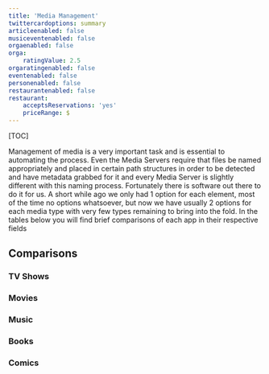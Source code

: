 ```yaml
---
title: 'Media Management'
twittercardoptions: summary
articleenabled: false
musiceventenabled: false
orgaenabled: false
orga:
    ratingValue: 2.5
orgaratingenabled: false
eventenabled: false
personenabled: false
restaurantenabled: false
restaurant:
    acceptsReservations: 'yes'
    priceRange: $
---
```


[TOC]

Management of media is a very important task and is essential to automating the process. Even the Media Servers require that files be named appropriately and placed in certain path structures in order to be detected and have metadata grabbed for it and every Media Server is slightly different with this naming process. Fortunately there is software out there to do it for us. A short while ago we only had 1 option for each element, most of the time no options whatsoever, but now we have usually 2 options for each media type with very few types remaining to bring into the fold. In the tables below you will find brief comparisons of each app in their respective fields

## Comparisons

### TV Shows

### Movies

### Music

### Books

### Comics

